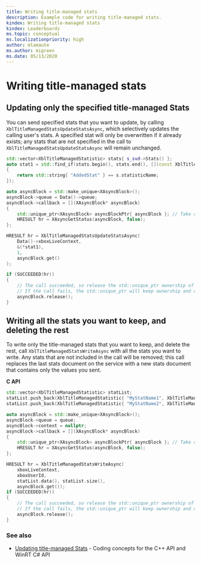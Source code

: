 ```yaml
---
title: Writing title-managed stats
description: Example code for writing title-managed stats.
kindex: Writing title-managed stats
kindex: Leaderboards
ms.topic: conceptual
ms.localizationpriority: high
author: mlamaute
ms.author: migreen
ms.date: 05/13/2020
---
```







# Writing title-managed stats


## Updating only the specified title-managed Stats

You can send specified stats that you want to update, by calling `XblTitleManagedStatsUpdateStatsAsync`, which selectively updates the calling user's stats.
A specified stat will only be overwritten if it already exists; any stats that are not specified in the call to `XblTitleManagedStatsUpdateStatsAsync` will remain unchanged.

<!-- **C API** -->
<!-- XblTitleManagedStatsUpdateStatsAsync.md -->
```cpp
std::vector<XblTitleManagedStatistic> stats{ s_svd->Stats() };
auto stat1 = std::find_if(stats.begin(), stats.end(), [](const XblTitleManagedStatistic& s)
{
    return std::string{ "AddedStat" } == s.statisticName;
});

auto asyncBlock = std::make_unique<XAsyncBlock>();
asyncBlock->queue = Data()->queue;
asyncBlock->callback = [](XAsyncBlock* asyncBlock)
{
    std::unique_ptr<XAsyncBlock> asyncBlockPtr{ asyncBlock }; // Take over ownership of the XAsyncBlock*
    HRESULT hr = XAsyncGetStatus(asyncBlock, false);
};

HRESULT hr = XblTitleManagedStatsUpdateStatsAsync(
    Data()->xboxLiveContext,
    &(*stat1),
    1,
    asyncBlock.get()
);

if (SUCCEEDED(hr))
{
    // The call succeeded, so release the std::unique_ptr ownership of XAsyncBlock* since the callback will take over ownership.
    // If the call fails, the std::unique_ptr will keep ownership and delete the XAsyncBlock*
    asyncBlock.release();
}
```

<!-- **Reference**
* [XAsyncBlock](xasyncblock.md)
* [XAsyncGetStatus](xasyncgetstatus.md)
* [XblTitleManagedStatistic](xbltitlemanagedstatistic.md)
* [XblTitleManagedStatsUpdateStatsAsync](xbltitlemanagedstatsupdatestatsasync.md) -->


## Writing all the stats you want to keep, and deleting the rest

To write only the title-managed stats that you want to keep, and delete the rest, call `XblTitleManagedStatsWriteAsync` with all the stats you want to write.
Any stats that are not included in the call will be removed; this call replaces the last stats document on the service with a new stats document that contains only the values you sent.


**C API**
<!-- XblTitleManagedStatsWriteAsync.md -->
```cpp
std::vector<XblTitleManagedStatistic> statList;
statList.push_back(XblTitleManagedStatistic{ "MyStatName1", XblTitleManagedStatType::Number, 200 });
statList.push_back(XblTitleManagedStatistic{ "MyStatName2", XblTitleManagedStatType::String, 0, "SomeValue" });

auto asyncBlock = std::make_unique<XAsyncBlock>();
asyncBlock->queue = queue;
asyncBlock->context = nullptr;
asyncBlock->callback = [](XAsyncBlock* asyncBlock)
{
    std::unique_ptr<XAsyncBlock> asyncBlockPtr{ asyncBlock }; // Take over ownership of the XAsyncBlock*
    HRESULT hr = XAsyncGetStatus(asyncBlock, false);
};

HRESULT hr = XblTitleManagedStatsWriteAsync(
    xboxLiveContext, 
    xboxUserId, 
    statList.data(), statList.size(), 
    asyncBlock.get());
if (SUCCEEDED(hr))
{
    // The call succeeded, so release the std::unique_ptr ownership of XAsyncBlock* since the callback will take over ownership.
    // If the call fails, the std::unique_ptr will keep ownership and delete the XAsyncBlock*
    asyncBlock.release();
}
```

<!-- **Reference**
* [XAsyncGetStatus](xasyncgetstatus.md)
* [XblTitleManagedStatistic](xbltitlemanagedstatistic.md)
* [XblTitleManagedStatsWriteAsync](xbltitlemanagedstatswriteasync.md)
* [XblTitleManagedStatType](xbltitlemanagedstattype.md) -->


### See also

* [Updating title-managed Stats](live-stats-tm-updating.md) - Coding concepts for the C++ API and WinRT C# API
